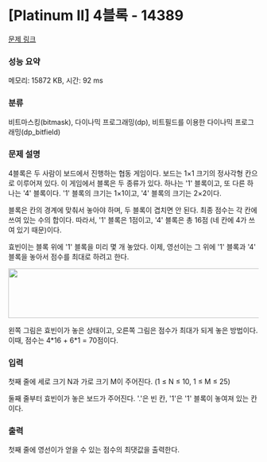 # [Platinum II] 4블록 - 14389 

[문제 링크](https://www.acmicpc.net/problem/14389) 

### 성능 요약

메모리: 15872 KB, 시간: 92 ms

### 분류

비트마스킹(bitmask), 다이나믹 프로그래밍(dp), 비트필드를 이용한 다이나믹 프로그래밍(dp_bitfield)

### 문제 설명

<p>4블록은 두 사람이 보드에서 진행하는 협동 게임이다. 보드는 1×1 크기의 정사각형 칸으로 이루어져 있다. 이 게임에서 블록은 두 종류가 있다. 하나는 '1' 블록이고, 또 다른 하나는 '4' 블록이다. '1' 블록의 크기는 1×1이고, '4' 블록의 크기는 2×2이다.</p>

<p>블록은 칸의 경계에 맞춰서 놓아야 하며, 두 블록이 겹치면 안 된다. 최종 점수는 각 칸에 쓰여 있는 수의 합이다. 따라서, '1' 블록은 1점이고, '4' 블록은 총 16점 (네 칸에 4가 쓰여 있기 때문)이다.</p>

<p>효빈이는 블록 위에 '1' 블록을 미리 몇 개 놓았다. 이제, 영선이는 그 위에 '1' 블록과 '4' 블록을 놓아서 점수를 최대로 하려고 한다.</p>

<p style="text-align:center"><img alt="" src="https://upload.acmicpc.net/88e4e3d1-f2b9-4fd4-8ce1-cff3e4647a46/-/preview/" style="width: 989px; height: 100px;"></p>

<p>왼쪽 그림은 효빈이가 놓은 상태이고, 오른쪽 그림은 점수가 최대가 되게 놓은 방법이다. 이때, 점수는 4*16 + 6*1 = 70점이다.</p>

### 입력 

 <p>첫째 줄에 세로 크기 N과 가로 크기 M이 주어진다. (1 ≤ N ≤ 10, 1 ≤ M ≤ 25)</p>

<p>둘째 줄부터 효빈이가 놓은 보드가 주어진다. '.'은 빈 칸, '1'은 '1' 블록이 놓여져 있는 칸이다.</p>

### 출력 

 <p>첫째 줄에 영선이가 얻을 수 있는 점수의 최댓값을 출력한다.</p>

